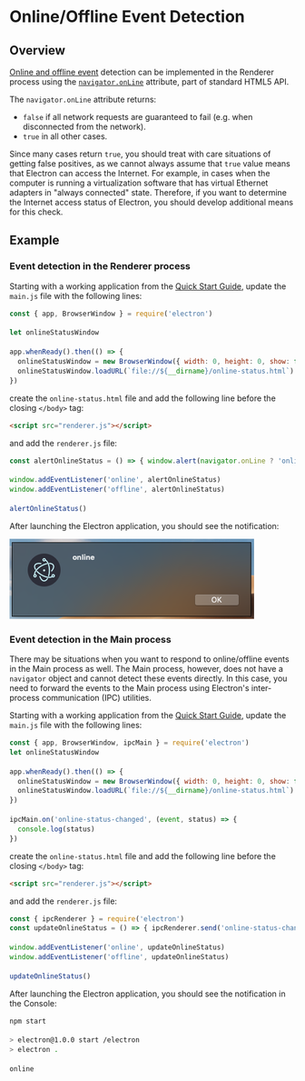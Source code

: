 # Online/Offline Event Detection

## Overview

[Online and offline event](https://developer.mozilla.org/en-US/docs/Online_and_offline_events)
detection can be implemented in the Renderer process using the
[`navigator.onLine`](http://html5index.org/Offline%20-%20NavigatorOnLine.html)
attribute, part of standard HTML5 API.

The `navigator.onLine` attribute returns:
* `false` if all network requests are guaranteed to fail (e.g. when disconnected from the network).
* `true` in all other cases.

Since many cases return `true`, you should treat with care situations of
getting false positives, as we cannot always assume that `true` value means
that Electron can access the Internet. For example, in cases when the computer
is running a virtualization software that has virtual Ethernet adapters in "always
connected" state. Therefore, if you want to determine the Internet access
status of Electron, you should develop additional means for this check.

## Example

### Event detection in the Renderer process

Starting with a working application from the
[Quick Start Guide](quick-start.md), update the `main.js` file
with the following lines:

```javascript
const { app, BrowserWindow } = require('electron')

let onlineStatusWindow

app.whenReady().then(() => {
  onlineStatusWindow = new BrowserWindow({ width: 0, height: 0, show: false })
  onlineStatusWindow.loadURL(`file://${__dirname}/online-status.html`)
})
```

create the `online-status.html` file and add the following line before the
closing `</body>` tag:

```html
<script src="renderer.js"></script>
```

and add the `renderer.js` file:

```javascript
const alertOnlineStatus = () => { window.alert(navigator.onLine ? 'online' : 'offline') }

window.addEventListener('online', alertOnlineStatus)
window.addEventListener('offline', alertOnlineStatus)

alertOnlineStatus()
```

After launching the Electron application, you should see the notification:

![Online-offline-event detection](../images/online-event-detection.png)

### Event detection in the Main process

There may be situations when you want to respond to online/offline events in
the Main process as well. The Main process, however, does not have a
`navigator` object and cannot detect these events directly. In this case, you
need to forward the events to the Main process using Electron's inter-process
communication (IPC) utilities.

Starting with a working application from the
[Quick Start Guide](quick-start.md), update the `main.js` file
with the following lines:

```javascript
const { app, BrowserWindow, ipcMain } = require('electron')
let onlineStatusWindow

app.whenReady().then(() => {
  onlineStatusWindow = new BrowserWindow({ width: 0, height: 0, show: false, webPreferences: { nodeIntegration: true } })
  onlineStatusWindow.loadURL(`file://${__dirname}/online-status.html`)
})

ipcMain.on('online-status-changed', (event, status) => {
  console.log(status)
})
```

create the `online-status.html` file and add the following line before the
closing `</body>` tag:

```html
<script src="renderer.js"></script>
```

and add the `renderer.js` file:

```javascript
const { ipcRenderer } = require('electron')
const updateOnlineStatus = () => { ipcRenderer.send('online-status-changed', navigator.onLine ? 'online' : 'offline') }

window.addEventListener('online', updateOnlineStatus)
window.addEventListener('offline', updateOnlineStatus)

updateOnlineStatus()
```

After launching the Electron application, you should see the notification in the
Console:

```sh
npm start

> electron@1.0.0 start /electron
> electron .

online
```
